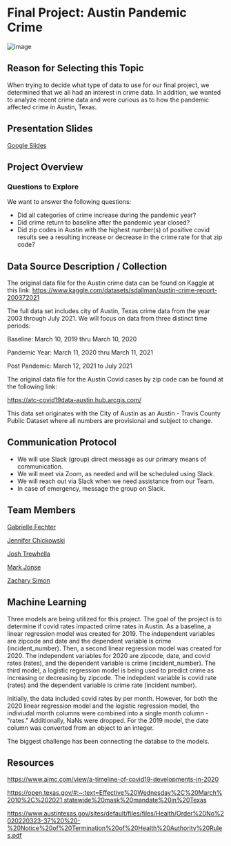 # Final Project: Austin Pandemic Crime
![image](https://user-images.githubusercontent.com/102322707/191331531-3b530965-a17a-4d89-9d42-9b64b022edb9.png)  

## Reason for Selecting this Topic
When trying to decide what type of data to use for our final project, we determined that we all had an interest in crime data.  In addition, we wanted to analyze recent crime data and were curious as to how the pandemic affected crime in Austin, Texas.

## Presentation Slides  
[Google Slides](https://docs.google.com/presentation/d/1TEfVja0U4pWg6WvCQfoq7gXXQAh1zRGDPhcBFAYb_Go/edit#slide=id.gc6f9e470d_0_0)  

## Project Overview  

### Questions to Explore
We want to answer the following questions: 
- Did all categories of crime increase during the pandemic year?  
- Did crime return to baseline after the pandemic year closed?
- Did zip codes in Austin with the highest number(s) of positive covid results see a resulting increase or decrease in the crime rate for that zip code?

## Data Source Description / Collection
The original data file for the Austin crime data can be found on Kaggle at this link: https://www.kaggle.com/datasets/sdallman/austin-crime-report-200372021

The full data set includes city of Austin, Texas crime data from the year 2003 through July 2021.  We will focus on data from three distinct time periods:

Baseline: March 10, 2019 thru March 10, 2020

Pandemic Year: March 11, 2020 thru March 11, 2021

Post Pandemic: March 12, 2021 to July 2021

The original data file for the Austin Covid cases by zip code can be found at the following link: 

https://atc-covid19data-austin.hub.arcgis.com/

This data set originates with the City of Austin as an Austin - Travis County Public Dataset where all numbers are provisional and subject to change.



##  Communication Protocol
- We will use Slack (group) direct message as our primary means of communication. 
- We will meet via Zoom, as needed and will be scheduled using Slack.
- We will reach out via Slack when we need assistance from our Team.
- In case of emergency, message the group on Slack.


## Team Members

[Gabrielle Fechter](https://github.com/gfechter)  

[Jennifer Chickowski](https://github.com/jenchick)  

[Josh Trewhella](https://github.com/joshTrewhella)  

[Mark Jonse](https://github.com/mjonse90) 

[Zachary Simon](https://github.com/zsimon13)

## Machine Learning
Three models are being utilized for this project. The goal of the project is to determine if covid rates impacted crime rates in Austin. As a baseline, a linear regression model was created for 2019. The independent variables are zipcode and date and the dependent variable is crime (incident_number). Then, a second linear regression model was created for 2020. The independent variables for 2020 are zipcode, date, and covid rates (rates), and the dependent variable is crime (incident_number). The third model, a logistic regression model is being used to predict crime as increasing or decreasing by zipcode. The indepdent variable is covid rate (rates) and the dependent variable is crime rate (incident number). 

Initially, the data included covid rates by per month. However, for both the 2020 linear regression model and the logistic regression model, the indiviudal month columns were combined into a single month column - "rates." Additionally, NaNs were dropped. For the 2019 model, the date column was converted from an object to an integer. 

The biggest challenge has been connecting the databse to the models. 

## Resources
https://www.ajmc.com/view/a-timeline-of-covid19-developments-in-2020

https://open.texas.gov/#:~:text=Effective%20Wednesday%2C%20March%2010%2C%202021,statewide%20mask%20mandate%20in%20Texas

https://www.austintexas.gov/sites/default/files/files/Health/Order%20No%2020220323-37%20%20-%20Notice%20of%20Termination%20of%20Health%20Authority%20Rules.pdf



